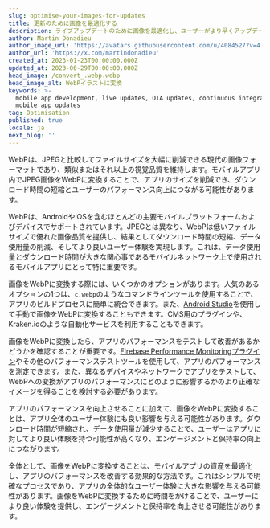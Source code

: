 ```yaml
---
slug: optimise-your-images-for-updates
title: 更新のために画像を最適化する
description: ライブアップデートのために画像を最適化し、ユーザーがより早くアップデートを受け取る手助けをする方法。
author: Martin Donadieu
author_image_url: 'https://avatars.githubusercontent.com/u/4084527?v=4'
author_url: 'https://x.com/martindonadieu'
created_at: 2023-01-23T00:00:00.000Z
updated_at: 2023-06-29T00:00:00.000Z
head_image: /convert_.webp.webp
head_image_alt: WebPイラストに変換
keywords: >-
  mobile app development, live updates, OTA updates, continuous integration,
  mobile app updates
tag: Optimisation
published: true
locale: ja
next_blog: ''
---
```

WebPは、JPEGと比較してファイルサイズを大幅に削減できる現代の画像フォーマットであり、類似またはそれ以上の視覚品質を維持します。モバイルアプリ内でJPEG画像をWebPに変換することで、アプリのサイズを削減でき、ダウンロード時間の短縮とユーザーのパフォーマンス向上につながる可能性があります。

WebPは、AndroidやiOSを含むほとんどの主要モバイルプラットフォームおよびデバイスでサポートされています。JPEGとは異なり、WebPは低いファイルサイズで優れた画像品質を提供し、結果としてダウンロード時間の短縮、データ使用量の削減、そしてより良いユーザー体験を実現します。これは、データ使用量とダウンロード時間が大きな関心事であるモバイルネットワーク上で使用されるモバイルアプリにとって特に重要です。

画像をWebPに変換する際には、いくつかのオプションがあります。人気のあるオプションの1つは、`c.webp`のようなコマンドラインツールを使用することで、アプリのビルドプロセスに簡単に統合できます。また、[Android Studio](https://sites.google.com/a/android.com/tools/tech-docs/.webp/)を使用して手動で画像をWebPに変換することもできます。CMS用のプラグインや、Kraken.ioのような自動化サービスを利用することもできます。

画像をWebPに変換したら、アプリのパフォーマンスをテストして改善があるかどうかを確認することが重要です。[Firebase Performance Monitoringプラグイン](https://github.com/capawesome-team/capacitor-firebase/tree/main/packages/performance/)やその他のパフォーマンステストツールを使用して、アプリのパフォーマンスを測定できます。また、異なるデバイスやネットワークでアプリをテストして、WebPへの変換がアプリのパフォーマンスにどのように影響するかのより正確なイメージを得ることを検討する必要があります。

アプリのパフォーマンスを向上させることに加えて、画像をWebPに変換することは、アプリ全体のユーザー体験にも良い影響を与える可能性があります。ダウンロード時間が短縮され、データ使用量が減少することで、ユーザーはアプリに対してより良い体験を持つ可能性が高くなり、エンゲージメントと保持率の向上につながります。

全体として、画像をWebPに変換することは、モバイルアプリの資産を最適化し、アプリのパフォーマンスを改善する効果的な方法です。これはシンプルで明確なプロセスであり、アプリの全体的なユーザー体験に大きな影響を与える可能性があります。画像をWebPに変換するために時間をかけることで、ユーザーにより良い体験を提供し、エンゲージメントと保持率を向上させる可能性があります。
